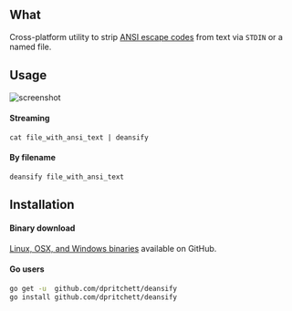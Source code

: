 ## What
Cross-platform utility to strip [ANSI escape codes](http://en.wikipedia.org/wiki/ANSI_escape_code#Colors) from text via `STDIN` or a named file.

## Usage

![screenshot](http://i.imgur.com/1E9Lcnt.png)

#### Streaming
`cat file_with_ansi_text | deansify`

#### By filename
`deansify file_with_ansi_text`

## Installation
#### Binary download
[Linux, OSX, and Windows binaries](https://github.com/dpritchett/deansify/releases) available on GitHub.

#### Go users
```sh
go get -u  github.com/dpritchett/deansify
go install github.com/dpritchett/deansify
```
